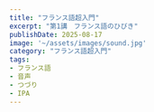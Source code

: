 ```yaml
---
title: "フランス語超入門" 
excerpt: "第1講　フランス語のひびき"
publishDate: 2025-08-17
image: '~/assets/images/sound.jpg'
category: "フランス語超入門"
tags:
- フランス語
- 音声
- つづり
- IPA
---
```

